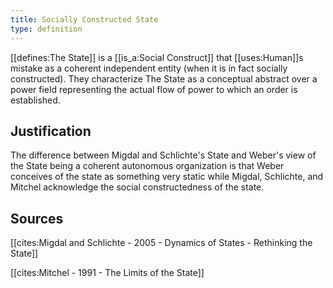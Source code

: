 ```yaml
---
title: Socially Constructed State
type: definition
---
```


[[defines:The State]] is a [[is_a:Social Construct]] that [[uses:Human]]s mistake as a coherent independent entity (when it is in fact socially constructed). They characterize The State as a conceptual abstract over a power field representing the actual flow of power to which an order is established.

## Justification

The difference between Migdal and Schlichte's State and Weber's view of the State being a coherent autonomous organization is that Weber conceives of the state as something very static while Migdal, Schlichte, and Mitchel acknowledge the social constructedness of the state.

## Sources

[[cites:Migdal and Schlichte - 2005 - Dynamics of States - Rethinking the State]]

[[cites:Mitchel - 1991 - The Limits of the State]]